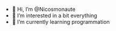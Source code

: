 - 👋 Hi, I’m @Nicosmonaute
- 👀 I’m interested in a bit everything
- 🌱 I’m currently learning programmation

<!---
Nicosmonaute/Nicosmonaute is a ✨ special ✨ repository because its `README.md` (this file) appears on your GitHub profile.
You can click the Preview link to take a look at your changes.
--->
